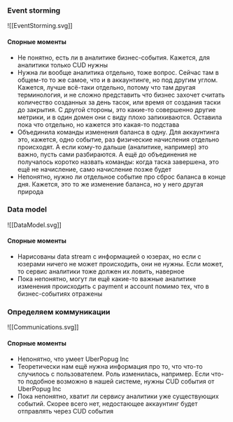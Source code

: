 ### Event storming
![[EventStorming.svg]]

#### Спорные моменты
- Не понятно, есть ли в аналитике бизнес-события. Кажется, для аналитики только CUD нужны
- Нужна ли вообще аналитика отдельно, тоже вопрос. Сейчас там в общем-то то же самое, что и в аккаунтинге, но под другим углом. Кажется, лучше всё-таки отдельно, потому что там другая терминология, и не сложно представить что бизнес захочет считать количество созданных за день тасок, или время от создания таски до закрытия. С другой стороны, это какие-то совершенно другие метрики, и в один домен они с виду плохо запихиваются. Оставила пока что отдельно, но кажется это какая-то подстава
- Объединила команды изменения баланса в одну. Для аккаунтинга это, кажется, одно событие, раз физические начисления отдельно происходят. А если кому-то дальше (аналитике, например) это важно, пусть сами разбираются. А ещё до объединения не получалось коротко назвать команды: когда таска завершена, это ещё не начисление, само начисление позже будет
- Непонятно, нужно ли отдельное событие про сброс баланса в конце дня. Кажется, это то же изменение баланса, но у него другая природа

### Data model
![[DataModel.svg]]

#### Спорные моменты
- Нарисованы data stream с информацией о юзерах, но если с юзерами ничего не может происходить, они не нужны. Если может, то сервис аналитики тоже должен их ловить, наверное
- Пока непонятно, могут ли ещё какие-то важные аналитике изменения происходить с payment и account помимо тех, что в бизнес-событиях отражены

### Определяем коммуникации
![[Communications.svg]]

#### Спорные моменты
- Непонятно, что умеет UberPopug Inc
- Теоретически нам ещё нужна информация про то, что что-то случилось с пользователем. Роль изменилась, например. Если что-то подобное возможно в нашей системе, нужны CUD события от UberPopug Inc
- Пока непонятно, хватит ли сервису аналитики уже существующих событий. Скорее всего нет, недостающее аккаунтинг будет отправлять через CUD события